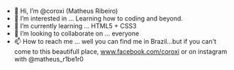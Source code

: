 - 👋 Hi, I’m @coroxi (Matheus Ribeiro)
- 👀 I’m interested in ... Learning how to coding and beyond.
- 🌱 I’m currently learning ... HTML5 + CSS3
- 💞️ I’m looking to collaborate on ... everyone
- 📫 How to reach me ... well you can find me in Brazil...but if you can't come to this beautifull place, www.facebook.com/coroxi or on instagram with @matheus_r1be1r0
